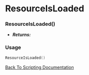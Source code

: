 # ResourceIsLoaded

### ResourceIsLoaded()
- ***Returns:*** 

### Usage

```Lua
ResourceIsLoaded()
```


[Back To Scripting Documentation](../README.md)
